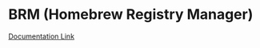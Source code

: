# BRM (Homebrew Registry Manager)

[Documentation Link](https://github.com/Vincent0700/homebrew-brm/blob/master/README.md)